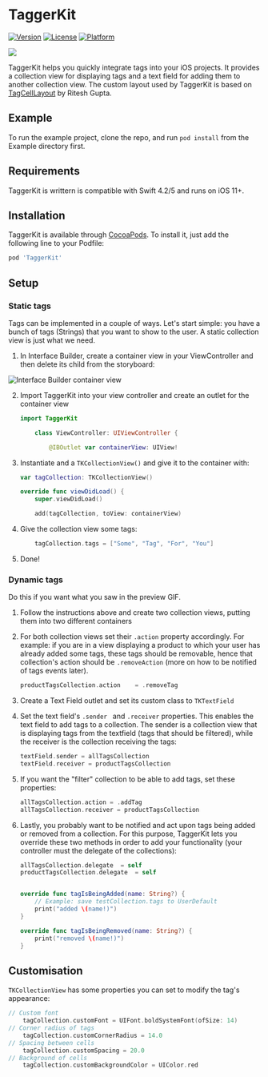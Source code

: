 # TaggerKit

[![Version](https://img.shields.io/cocoapods/v/TaggerKit.svg?style=flat)](https://cocoapods.org/pods/TaggerKit)
[![License](https://img.shields.io/cocoapods/l/TaggerKit.svg?style=flat)](https://cocoapods.org/pods/TaggerKit)
[![Platform](https://img.shields.io/cocoapods/p/TaggerKit.svg?style=flat)](https://cocoapods.org/pods/TaggerKit)

![](https://media.giphy.com/media/ReBiPS298yk3MlXqTg/giphy.gif)

TaggerKit helps you quickly integrate tags into your iOS projects. It provides a collection view for displaying tags and a text field for adding them to another collection view. The custom layout used by TaggerKit is based on [TagCellLayout](https://github.com/riteshhgupta/TagCellLayout) by Ritesh Gupta.

## Example

To run the example project, clone the repo, and run `pod install` from the Example directory first.


## Requirements

TaggerKit is writtern is compatible with Swift 4.2/5 and runs on iOS 11+.


## Installation

TaggerKit is available through [CocoaPods](https://cocoapods.org). To install
it, just add the following line to your Podfile:

```ruby
pod 'TaggerKit'
```


## Setup

### Static tags

Tags can be implemented in a couple of ways.  Let's start simple: you have a bunch of tags (Strings) that you want to show to the user. A static collection view is just what we need.

1. In Interface Builder, create a container view in your ViewController and then delete its child from the storyboard:

![Interface Builder container view](https://i.imgur.com/NIOwIMR.png)

2. Import TaggerKit into your view controller and create an outlet for the container view

	```swift
	import TaggerKit

		class ViewController: UIViewController {

			@IBOutlet var containerView: UIView!

	```

3. Instantiate and a `TKCollectionView()` and give it to the container with:

	```swift
	var tagCollection: TKCollectionView()

	override func viewDidLoad() {
		super.viewDidLoad()

		add(tagCollection, toView: containerView)
	```

4. Give the collection view some tags:

	```swift
		tagCollection.tags = ["Some", "Tag", "For", "You"]
	```

5. Done!


### Dynamic tags

Do this if you want what you saw in the preview GIF.

1. Follow the instructions above and create two collection views, putting them into two different containers

2. For both collection views set their `.action` property accordingly. For example: if you are in a view displaying a product to which your user has already added some tags, these tags should be removable, hence that collection's action should be `.removeAction` (more on how to be notified of tags events later).

	```swift
	productTagsCollection.action 	= .removeTag
	```

3. Create a Text Field outlet and set its custom class to `TKTextField`

4. Set the text field's `.sender ` and  `.receiver` properties. This enables the text field to add tags to a collection. The sender is a collection view that is displaying tags from the textfield (tags that should be filtered), while the receiver is the collection receiving the tags:

	```swift
	textField.sender = allTagsCollection
	textField.receiver = productTagsCollection
	```

5. If you want the "filter" collection to be able to add tags, set these properties:

	```swift
	allTagsCollection.action = .addTag
	allTagsCollection.receiver = productTagsCollection
	```
	
6. Lastly, you probably want to be notified and act upon tags being added or removed from a collection. For this purpose, TaggerKit lets you override these two methods in order to add your functionality (your controller must the delegate of the collections):

	```swift
	allTagsCollection.delegate 	= self
	productTagsCollection.delegate 	= self
	
	
	override func tagIsBeingAdded(name: String?) {
		// Example: save testCollection.tags to UserDefault
		print("added \(name!)")
	}
	
	override func tagIsBeingRemoved(name: String?) {
		print("removed \(name!)")
	}
	```


## Customisation

`TKCollectionView` has some properties you can set to modify the tag's appearance:

```swift
// Custom font
	tagCollection.customFont = UIFont.boldSystemFont(ofSize: 14)
// Corner radius of tags	
	tagCollection.customCornerRadius = 14.0		
// Spacing between cells					
	tagCollection.customSpacing = 20.0	
// Background of cells						
	tagCollection.customBackgroundColor = UIColor.red	
```
